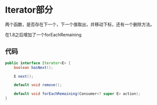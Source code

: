 # Iterator部分

两个函数，是否存在下一个，下一个值取出，并移动下标，还有一个删除方法。

在1.8之后增加了一个forEachRemaining

## 代码

```java
public interface Iterator<E> {
    boolean hasNext();

    E next();

    default void remove();

    default void forEachRemaining(Consumer<? super E> action);
}
```